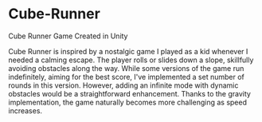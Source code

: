 # Cube-Runner
 Cube Runner Game Created in Unity

Cube Runner is inspired by a nostalgic game I played as a kid whenever I needed a calming escape. The player rolls or slides down a slope, skillfully avoiding obstacles along the way. While some versions of the game run indefinitely, aiming for the best score, I've implemented a set number of rounds in this version. However, adding an infinite mode with dynamic obstacles would be a straightforward enhancement. Thanks to the gravity implementation, the game naturally becomes more challenging as speed increases.
